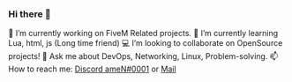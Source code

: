 ### Hi there 👋

🔭 I’m currently working on FiveM Related projects.
🌱 I’m currently learning Lua, html, js (Long time friend)
💻 I’m looking to collaborate on OpenSource projects!
💬 Ask me about DevOps, Networking, Linux, Problem-solving.
📫 How to reach me: <a href="https://discord.com/users/540040261972000788" rel="nofollow">Discord ameN#0001</a> or <a href="mailto:petermannfelipe@gmail.com">Mail</a>

<!--
**nemaDev/nemaDev** is a ✨ _special_ ✨ repository because its `README.md` (this file) appears on your GitHub profile.

Here are some ideas to get you started:

- 🔭 I’m currently working on ...
- 🌱 I’m currently learning ...
- 👯 I’m looking to collaborate on ...
- 🤔 I’m looking for help with ...
- 💬 Ask me about ...
- 📫 How to reach me: ...
- 😄 Pronouns: ...
- ⚡ Fun fact: ...
-->
